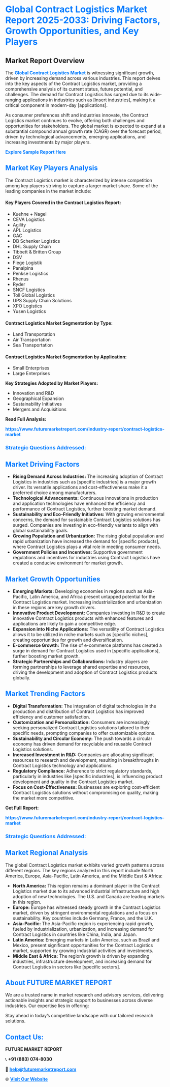 <h1 style="color: #007BFF;">Global Contract Logistics Market Report 2025-2033: Driving Factors, Growth Opportunities, and Key Players</h1>

<section id="overview">
<h2>Market Report Overview</h2>
<p>The <a href="https://www.futuremarketreport.com/industry-report/contract-logistics-market" style="color: #007BFF; text-decoration: none;"><strong>Global Contract Logistics Market</strong></a> is witnessing significant growth, driven by increasing demand across various industries. This report delves into the key aspects of the Contract Logistics market, providing a comprehensive analysis of its current status, future potential, and challenges. The demand for Contract Logistics has surged due to its wide-ranging applications in industries such as [insert industries], making it a critical component in modern-day [applications].</p>
<p>As consumer preferences shift and industries innovate, the Contract Logistics market continues to evolve, offering both challenges and opportunities for stakeholders. The global market is expected to expand at a substantial compound annual growth rate (CAGR) over the forecast period, driven by technological advancements, emerging applications, and increasing investments by major players.</p>
</section>

<section id="overview">
<p><a href="https://www.futuremarketreport.com/request-sample/reportId=51222" style="color: #007BFF; text-decoration: none;"><strong>Explore Sample Report Here</strong></a></p>
</section>

<section id="key-players">
<h2 style="color: #007BFF;">Market Key Players Analysis</h2>
<p>The Contract Logistics market is characterized by intense competition among key players striving to capture a larger market share. Some of the leading companies in the market include:</p>
<h4>Key Players Covered in the Contract Logistics Report:</h4>
<ul><li>Kuehne + Nagel</li><li>CEVA Logistics</li><li>Agility</li><li>APL Logistics</li><li>GAC</li><li>DB Schenker Logistics</li><li>DHL Supply Chain</li><li>Tibbett &amp; Britten Group</li><li>DSV</li><li>Fiege Logistik</li><li>Panalpina</li><li>Penkse Logistics</li><li>Rhenus</li><li>Ryder</li><li>SNCF Logistics</li><li>Toll Global Logistics</li><li>UPS Supply Chain Solutions</li><li>XPO Logistics</li><li>Yusen Logistics</li></ul>
<h4>Contract Logistics Market Segmentation by Type:</h4>
<ul><li>Land Transportation</li><li>Air Transportation</li><li>Sea Transportation</li></ul>

<h4>Contract Logistics Market Segmentation by Application:</h4>
<ul><li>Small Enterprises</li><li>Large Enterprises</li></ul>
<p><strong>Key Strategies Adopted by Market Players:</strong></p>
<ul>
<li>Innovation and R&D</li>
<li>Geographical Expansion</li>
<li>Sustainability Initiatives</li>
<li>Mergers and Acquisitions</li>
</ul>
</section>

<section>
<p><strong>Read Full Analysis: </strong></p><a href="https://www.futuremarketreport.com/industry-report/contract-logistics-market" style="color: #007BFF; text-decoration: none;"><strong>https://www.futuremarketreport.com/industry-report/contract-logistics-market</strong></a>
<h3 style="color: #007BFF;">Strategic Questions Addressed:</h3>
</section>

<section id="driving-factors">
<h2 style="color: #007BFF;">Market Driving Factors</h2>
<ul>
<li><strong>Rising Demand Across Industries:</strong> The increasing adoption of Contract Logistics in industries such as [specific industries] is a major growth driver. Its versatile applications and cost-effectiveness make it a preferred choice among manufacturers.</li>
<li><strong>Technological Advancements:</strong> Continuous innovations in production and application technologies have enhanced the efficiency and performance of Contract Logistics, further boosting market demand.</li>
<li><strong>Sustainability and Eco-Friendly Initiatives:</strong> With growing environmental concerns, the demand for sustainable Contract Logistics solutions has surged. Companies are investing in eco-friendly variants to align with global sustainability goals.</li>
<li><strong>Growing Population and Urbanization:</strong> The rising global population and rapid urbanization have increased the demand for [specific products], where Contract Logistics plays a vital role in meeting consumer needs.</li>
<li><strong>Government Policies and Incentives:</strong> Supportive government regulations and incentives for industries using Contract Logistics have created a conducive environment for market growth.</li>
</ul>
</section>

<section id="growth-opportunities">
<h2 style="color: #007BFF;">Market Growth Opportunities</h2>
<ul>
<li><strong>Emerging Markets:</strong> Developing economies in regions such as Asia-Pacific, Latin America, and Africa present untapped potential for the Contract Logistics market. Increasing industrialization and urbanization in these regions are key growth drivers.</li>
<li><strong>Innovative Product Development:</strong> Companies investing in R&D to create innovative Contract Logistics products with enhanced features and applications are likely to gain a competitive edge.</li>
<li><strong>Expansion into Niche Applications:</strong> The versatility of Contract Logistics allows it to be utilized in niche markets such as [specific niches], creating opportunities for growth and diversification.</li>
<li><strong>E-commerce Growth:</strong> The rise of e-commerce platforms has created a surge in demand for Contract Logistics used in [specific applications], further boosting market growth.</li>
<li><strong>Strategic Partnerships and Collaborations:</strong> Industry players are forming partnerships to leverage shared expertise and resources, driving the development and adoption of Contract Logistics products globally.</li>
</ul>
</section>

<section id="trending-factors">
<h2 style="color: #007BFF;">Market Trending Factors</h2>
<ul>
<li><strong>Digital Transformation:</strong> The integration of digital technologies in the production and distribution of Contract Logistics has improved efficiency and customer satisfaction.</li>
<li><strong>Customization and Personalization:</strong> Consumers are increasingly seeking personalized Contract Logistics solutions tailored to their specific needs, prompting companies to offer customizable options.</li>
<li><strong>Sustainability and Circular Economy:</strong> The push towards a circular economy has driven demand for recyclable and reusable Contract Logistics solutions.</li>
<li><strong>Increased Investment in R&D:</strong> Companies are allocating significant resources to research and development, resulting in breakthroughs in Contract Logistics technology and applications.</li>
<li><strong>Regulatory Compliance:</strong> Adherence to strict regulatory standards, particularly in industries like [specific industries], is influencing product development and quality in the Contract Logistics market.</li>
<li><strong>Focus on Cost-Effectiveness:</strong> Businesses are exploring cost-efficient Contract Logistics solutions without compromising on quality, making the market more competitive.</li>
</ul>
</section>

<section>
<p><strong>Get Full Report: </strong></p><a href="https://www.futuremarketreport.com/industry-report/contract-logistics-market" style="color: #007BFF; text-decoration: none;"><strong>https://www.futuremarketreport.com/industry-report/contract-logistics-market</strong></a>
<h3 style="color: #007BFF;">Strategic Questions Addressed:</h3>
</section>


<section id="regional-analysis">
<h2 style="color: #007BFF;">Market Regional Analysis</h2>
<p>The global Contract Logistics market exhibits varied growth patterns across different regions. The key regions analyzed in this report include North America, Europe, Asia-Pacific, Latin America, and the Middle East & Africa:</p>
<ul>
<li><strong>North America:</strong> This region remains a dominant player in the Contract Logistics market due to its advanced industrial infrastructure and high adoption of new technologies. The U.S. and Canada are leading markets in this region.</li>
<li><strong>Europe:</strong> Europe has witnessed steady growth in the Contract Logistics market, driven by stringent environmental regulations and a focus on sustainability. Key countries include Germany, France, and the U.K.</li>
<li><strong>Asia-Pacific:</strong> The Asia-Pacific region is experiencing rapid growth, fueled by industrialization, urbanization, and increasing demand for Contract Logistics in countries like China, India, and Japan.</li>
<li><strong>Latin America:</strong> Emerging markets in Latin America, such as Brazil and Mexico, present significant opportunities for the Contract Logistics market, supported by growing industrial activities and investments.</li>
<li><strong>Middle East & Africa:</strong> The region’s growth is driven by expanding industries, infrastructure development, and increasing demand for Contract Logistics in sectors like [specific sectors].</li>
</ul>
</section>

<footer>
<h2 style="color: #007BFF;">About FUTURE MARKET REPORT</h2>
<p>We are a trusted name in market research and advisory services, delivering actionable insights and strategic support to businesses across diverse industries. Our expertise lies in offering:</p>

<p>Stay ahead in today’s competitive landscape with our tailored research solutions.</p>

<h2 style="color: #007BFF;">Contact Us:</h2>
<p><strong>FUTURE MARKET REPORT</strong></p>
<p>📞 <strong>+91 (883) 074-8030</strong></p>
<p>📧 <strong><a href="mailto:help@futuremarketreport.com" style="color: #007BFF;">help@futuremarketreport.com</a></strong></p>
<p>🌐 <strong><a href="https://www.futuremarketreport.com/" style="color: #007BFF;">Visit Our Website</a></strong></p>
</footer>